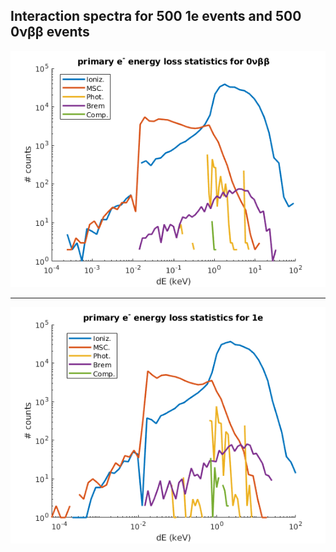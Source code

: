 ## Interaction spectra for 500 1e events and 500 0νββ events

![primary electron energy loss statistics for 0νββ](./energyLossHist_0vbb.png)

---

![primary electron energy loss statistics for 1e](./energyLossHist_1e.png)